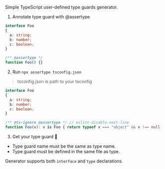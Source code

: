 Simple TypeScript user-defined type guards generator.

1. Annotate type guard with @assertype
```ts
interface Foo
{
  a: string;
  b: number;
  c: boolean;
}

/** @assertype */
function Foo() {}
```

2. Run `npx assertype tsconfig.json`
> tsconfig.json is path to your tsconfig

```ts
interface Foo
{
  a: string;
  b: number;
  c: boolean;
}

/** @ts-ignore @assertype */ // eslint-disable-next-line
function Foo(v): v is Foo { return typeof v === "object" && v !== null && typeof v.a === "string" && typeof v.b === "number" && typeof v.c === "boolean"; }
```

3. Get your type guard 🥳

- Type guard name must be the same as type name.
- Type guard must be defined in the same file as type.

Generator supports both `interface` and `type` declarations.